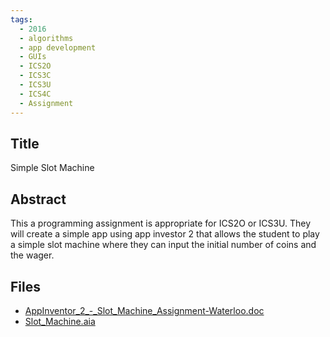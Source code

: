 ```yaml
---
tags:
  - 2016
  - algorithms
  - app development
  - GUIs
  - ICS2O
  - ICS3C
  - ICS3U
  - ICS4C
  - Assignment
---
```

    
## Title

Simple Slot Machine

## Abstract

This a programming assignment is appropriate for ICS2O or ICS3U. They will create a simple app using app investor 2 that allows the student to play a simple slot machine where they can input the initial number of coins and the wager.

## Files

- [AppInventor_2_-_Slot_Machine_Assignment-Waterloo.doc](resources/2016/Esteban_De_Los_Santos/AppInventor_2_-_Slot_Machine_Assignment-Waterloo.doc)
- [Slot_Machine.aia](resources/2016/Esteban_De_Los_Santos/Slot_Machine.aia)
